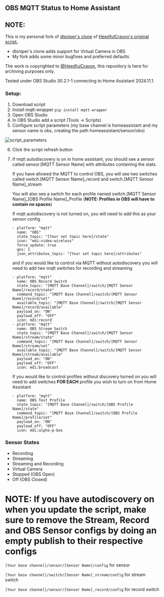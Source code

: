 ## OBS MQTT Status to Home Assistant

## NOTE:

This is my personal fork of [dlsniper's clone](https://github.com/dlsniper/hass-obs) of [HeedfulCrayon's original script.](https://gist.github.com/HeedfulCrayon/9ff74d2aa1bc629ed17e0780f9a91a3d)

* dlsniper's clone adds support for Virtual Camera in OBS
* My fork adds some minor bugfixes and preferred defaults

The work is copyrighted to [@HeedfulCrayon](https://github.com/HeedfulCrayon), this repository
is here for archiving purposes only.

Tested under OBS Studio 30.2.1-1 connecting to Home Assistant 2024.11.1.

### Setup:
1. Download script
2. Install mqtt-wrapper `pip install mqtt-wrapper`
3. Open OBS Studio
4. In OBS Studio add a script (Tools -> Scripts)
5. Configure script parameters (my base channel is homeassistant and my sensor name is obs, creating the path homeassistant/sensor/obs)

![script_parameters](https://user-images.githubusercontent.com/5224972/116624859-eeb98b80-a905-11eb-9620-6dfe53b15551.png)

6. Click the script refresh button
7. If mqtt autodiscovery is on in home assistant, you should see a sensor called sensor.[MQTT Sensor Name] with attributes containing the stats.

   If you have allowed the MQTT to control OBS, you will see two switches called switch.[MQTT Sensor Name]_record and switch.[MQTT Sensor Name]_stream

   You will also see a switch for each profile named switch.[MQTT Sensor Name]_[OBS Profile Name]_Profile (__NOTE: Profiles in OBS will have to contain no spaces__)

   If mqtt autodiscovery is not turned on, you will need to add this as your sensor config
    ```
    - platform: "mqtt"
      name: "OBS"
      state_topic: "[Your set topic here]/state"
      icon: "mdi:video-wireless"
      force_update: true
      qos: 1
      json_attributes_topic: "[Your set topic here]/attributes"
    ```
   and if you would like to control via MQTT without autodiscovery you will need to add two mqtt switches for recording and streaming
    ```
    - platform: "mqtt"
      name: OBS Record Switch
      state_topic: "[MQTT Base Channel]/switch/[MQTT Sensor Name]/record/state"
      command_topic: "[MQTT Base Channel]/switch/[MQTT Sensor Name]/record/set"
      available_topic: "[MQTT Base Channel]/switch/[MQTT Sensor Name]/record/available"
      payload_on: "ON"
      payload_off: "OFF"
      icon: mdi:record
    - platform: "mqtt"
      name: OBS Stream Switch
      state_topic: "[MQTT Base Channel]/switch/[MQTT Sensor Name]/stream/state"
      command_topic: "[MQTT Base Channel]/switch/[MQTT Sensor Name]/stream/set"
      available_topic: "[MQTT Base Channel]/switch/[MQTT Sensor Name]/stream/available"
      payload_on: "ON"
      payload_off: "OFF"
      icon: mdi:broadcast
    ```
   If you would like to control profiles without discovery turned on you will need to add switches __FOR EACH__ profile you wish to turn on from Home Assistant
    ```
    - platform: "mqtt"
      name: OBS Test Profile
      state_topic: "[MQTT Base Channel]/switch/[OBS Profile Name]/state"
      command_topic: "[MQTT Base Channel]/switch/[OBS Profile Name]/profile/set"
      payload_on: "ON"
      payload_off: "OFF"
      icon: mdi:alpha-p-box
    ```

### Sensor States
* Recording
* Streaming
* Streaming and Recording
* Virtual Camera
* Stopped (OBS Open)
* Off (OBS Closed)

# NOTE: If you have autodiscovery on when you update the script, make sure to remove the Stream, Record and OBS Sensor configs by doing an empty publish to their respective configs

`[Your base channel]/sensor/[Sensor Name]/config` for sensor

`[Your base channel]/switch/[Sensor Name]_stream/config` for stream switch

`[Your base channel]/sensor/[Sensor Name]_record/config` for record switch

